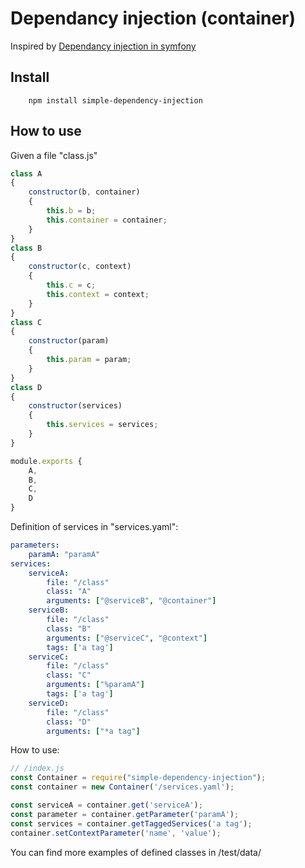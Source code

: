 # Dependancy injection (container)
Inspired by [Dependancy injection in symfony](https://symfony.com/doc/current/components/dependency_injection.html)

## Install
```
    npm install simple-dependency-injection
```

## How to use

Given a file "class.js"
```js
class A
{
    constructor(b, container)
    {
        this.b = b;
        this.container = container;
    }
}
class B
{
    constructor(c, context)
    {
        this.c = c;
        this.context = context;
    }
}
class C
{
    constructor(param)
    {
        this.param = param;
    }
}
class D
{
    constructor(services)
    {
        this.services = services;
    }
}

module.exports {
    A,
    B,
    C,
    D
}
```

Definition of services in "services.yaml":
```yaml
parameters:
    paramA: "paramA"
services:
    serviceA:
        file: "/class"
        class: "A"
        arguments: ["@serviceB", "@container"]
    serviceB:
        file: "/class"
        class: "B"
        arguments: ["@serviceC", "@context"]
        tags: ['a tag']
    serviceC:
        file: "/class"
        class: "C"
        arguments: ["%paramA"]
        tags: ['a tag']
    serviceD:
        file: "/class"
        class: "D"
        arguments: ["*a tag"]
```

How to use:
```js
// /index.js
const Container = require("simple-dependency-injection");
const container = new Container('/services.yaml');

const serviceA = container.get('serviceA');
const parameter = container.getParameter('paramA');
const services = container.getTaggedServices('a tag');
container.setContextParameter('name', 'value');

```

You can find more examples of defined classes in /test/data/
